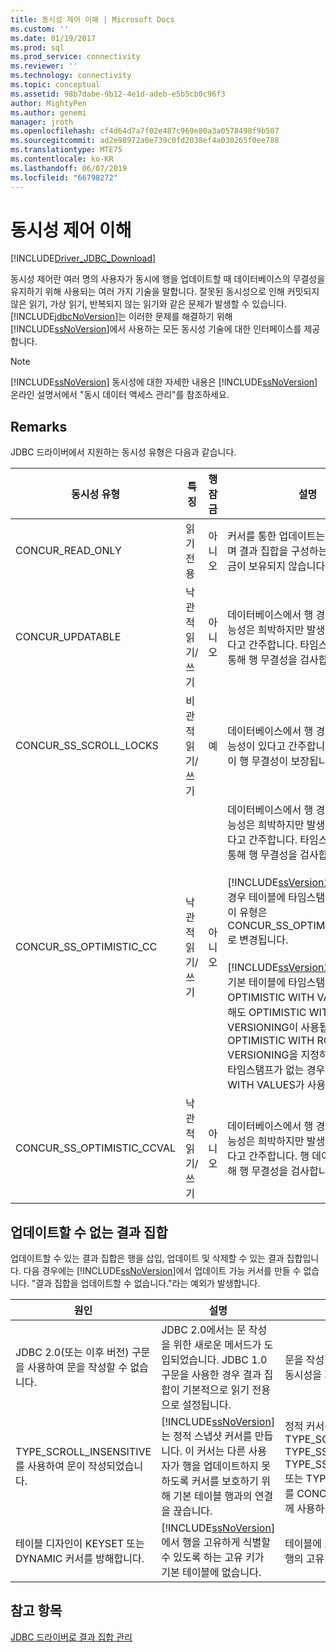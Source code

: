 ```yaml
---
title: 동시성 제어 이해 | Microsoft Docs
ms.custom: ''
ms.date: 01/19/2017
ms.prod: sql
ms.prod_service: connectivity
ms.reviewer: ''
ms.technology: connectivity
ms.topic: conceptual
ms.assetid: 98b7dabe-9b12-4e1d-adeb-e5b5cb0c96f3
author: MightyPen
ms.author: genemi
manager: jroth
ms.openlocfilehash: cf4d64d7a7f02e487c969e80a3a0578498f9b507
ms.sourcegitcommit: ad2e98972a0e739c0fd2038ef4a030265f0ee788
ms.translationtype: MTE75
ms.contentlocale: ko-KR
ms.lasthandoff: 06/07/2019
ms.locfileid: "66798272"
---
```

# <a name="understanding-concurrency-control"></a>동시성 제어 이해
[!INCLUDE[Driver_JDBC_Download](../../includes/driver_jdbc_download.md)]

  동시성 제어란 여러 명의 사용자가 동시에 행을 업데이트할 때 데이터베이스의 무결성을 유지하기 위해 사용되는 여러 가지 기술을 말합니다. 잘못된 동시성으로 인해 커밋되지 않은 읽기, 가상 읽기, 반복되지 않는 읽기와 같은 문제가 발생할 수 있습니다. [!INCLUDE[jdbcNoVersion](../../includes/jdbcnoversion_md.md)]는 이러한 문제를 해결하기 위해 [!INCLUDE[ssNoVersion](../../includes/ssnoversion-md.md)]에서 사용하는 모든 동시성 기술에 대한 인터페이스를 제공합니다.  
  
> [!NOTE]  
>  [!INCLUDE[ssNoVersion](../../includes/ssnoversion-md.md)] 동시성에 대한 자세한 내용은 [!INCLUDE[ssNoVersion](../../includes/ssnoversion-md.md)] 온라인 설명서에서 "동시 데이터 액세스 관리"를 참조하세요.  
  
## <a name="remarks"></a>Remarks  
 JDBC 드라이버에서 지원하는 동시성 유형은 다음과 같습니다.  
  
|동시성 유형|특징|행 잠금|설명|  
|----------------------|---------------------|---------------|-----------------|  
|CONCUR_READ_ONLY|읽기 전용|아니오|커서를 통한 업데이트는 지원되지 않으며 결과 집합을 구성하는 행에 대해 잠금이 보유되지 않습니다.|  
|CONCUR_UPDATABLE|낙관적 읽기/쓰기|아니오|데이터베이스에서 행 경합이 발생할 가능성은 희박하지만 발생할 가능성도 있다고 간주합니다. 타임스탬프 비교를 통해 행 무결성을 검사합니다.|  
|CONCUR_SS_SCROLL_LOCKS|비관적 읽기/쓰기|예|데이터베이스에서 행 경합이 발생할 가능성이 있다고 간주합니다. 행 잠금 없이 행 무결성이 보장됩니다.|  
|CONCUR_SS_OPTIMISTIC_CC|낙관적 읽기/쓰기|아니오|데이터베이스에서 행 경합이 발생할 가능성은 희박하지만 발생할 가능성도 있다고 간주합니다. 타임스탬프 비교를 통해 행 무결성을 검사합니다.<br /><br /> [!INCLUDE[ssVersion2005](../../includes/ssversion2005-md.md)] 이상의 경우 테이블에 타임스탬프 열이 없으면 이 유형은 CONCUR_SS_OPTIMISTIC_CCVAL로 변경됩니다.<br /><br /> [!INCLUDE[ssVersion2000](../../includes/ssversion2000-md.md)]의 경우 기본 테이블에 타임스탬프 열이 있으면 OPTIMISTIC WITH VALUES를 지정해도 OPTIMISTIC WITH ROW VERSIONING이 사용됩니다. OPTIMISTIC WITH ROW VERSIONING을 지정하고 테이블에 타임스탬프가 없는 경우 OPTIMISTIC WITH VALUES가 사용됩니다.|  
|CONCUR_SS_OPTIMISTIC_CCVAL|낙관적 읽기/쓰기|아니오|데이터베이스에서 행 경합이 발생할 가능성은 희박하지만 발생할 가능성도 있다고 간주합니다. 행 데이터 비교를 통해 행 무결성을 검사합니다.|  
  
## <a name="result-sets-that-are-not-updateable"></a>업데이트할 수 없는 결과 집합  
 업데이트할 수 있는 결과 집합은 행을 삽입, 업데이트 및 삭제할 수 있는 결과 집합입니다. 다음 경우에는 [!INCLUDE[ssNoVersion](../../includes/ssnoversion-md.md)]에서 업데이트 가능 커서를 만들 수 없습니다. "결과 집합을 업데이트할 수 없습니다."라는 예외가 발생합니다.  
  
|원인|설명|해결책|  
|-----------|-----------------|------------|  
|JDBC 2.0(또는 이후 버전) 구문을 사용하여 문을 작성할 수 없습니다.|JDBC 2.0에서는 문 작성을 위한 새로운 메서드가 도입되었습니다. JDBC 1.0 구문을 사용한 경우 결과 집합이 기본적으로 읽기 전용으로 설정됩니다.|문을 작성할 때 결과 집합 유형과 동시성을 지정하십시오.|  
|TYPE_SCROLL_INSENSITIVE를 사용하여 문이 작성되었습니다.|[!INCLUDE[ssNoVersion](../../includes/ssnoversion-md.md)]는 정적 스냅샷 커서를 만듭니다. 이 커서는 다른 사용자가 행을 업데이트하지 못하도록 커서를 보호하기 위해 기본 테이블 행과의 연결을 끊습니다.|정적 커서를 만들지 않으려면 TYPE_SCROLL_SENSITIVE, TYPE_SS_SCROLL_KEYSET, TYPE_SS_SCROLL_DYNAMIC 또는 TYPE_FORWARD_ONLY를 CONCUR_UPDATABLE과 함께 사용하십시오.|  
|테이블 디자인이 KEYSET 또는 DYNAMIC 커서를 방해합니다.|[!INCLUDE[ssNoVersion](../../includes/ssnoversion-md.md)]에서 행을 고유하게 식별할 수 있도록 하는 고유 키가 기본 테이블에 없습니다.|테이블에 고유 키를 추가하여 각 행의 고유 ID를 제공하십시오.|  
  
## <a name="see-also"></a>참고 항목  
 [JDBC 드라이버로 결과 집합 관리](../../connect/jdbc/managing-result-sets-with-the-jdbc-driver.md)  
  
  
